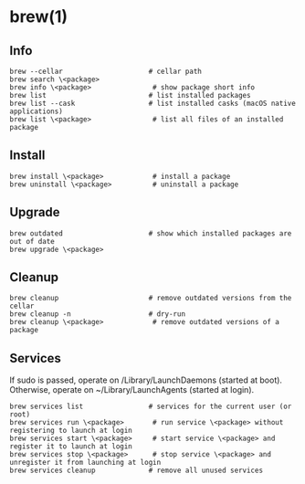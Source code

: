 # brew(1)

## Info

    brew --cellar                     # cellar path
    brew search \<package>
    brew info \<package>               # show package short info 
    brew list                         # list installed packages
    brew list --cask                  # list installed casks (macOS native applications)
    brew list \<package>               # list all files of an installed package

## Install

    brew install \<package>            # install a package
    brew uninstall \<package>          # uninstall a package

## Upgrade

    brew outdated                     # show which installed packages are out of date
    brew upgrade \<package>

## Cleanup

    brew cleanup                      # remove outdated versions from the cellar
    brew cleanup -n                   # dry-run
    brew cleanup \<package>            # remove outdated versions of a package

## Services

If sudo is passed, operate on /Library/LaunchDaemons (started at boot). Otherwise, operate on ~/Library/LaunchAgents (started at login).

    brew services list                # services for the current user (or root)
    brew services run \<package>       # run service \<package> without registering to launch at login
    brew services start \<package>     # start service \<package> and register it to launch at login
    brew services stop \<package>      # stop service \<package> and unregister it from launching at login
    brew services cleanup             # remove all unused services
